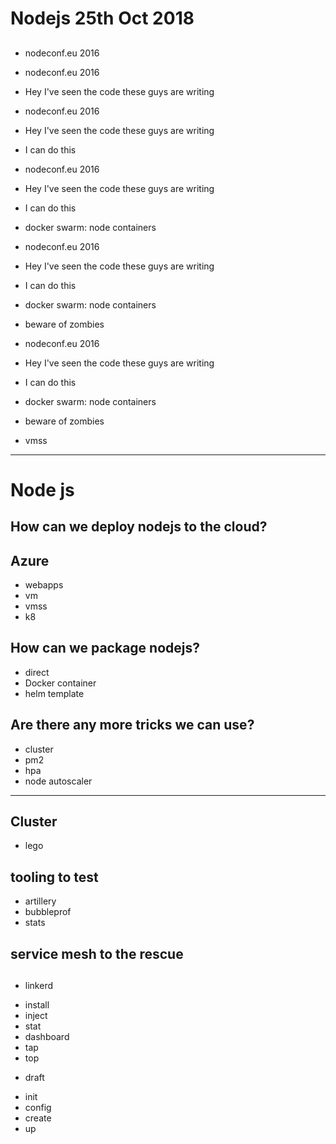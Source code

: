 # Nodejs 25th Oct 2018


## 

- nodeconf.eu 2016


- nodeconf.eu 2016
- Hey I've seen the code these guys are writing



- nodeconf.eu 2016
- Hey I've seen the code these guys are writing
- I can do this



- nodeconf.eu 2016
- Hey I've seen the code these guys are writing
- I can do this
- docker swarm: node containers


- nodeconf.eu 2016
- Hey I've seen the code these guys are writing
- I can do this
- docker swarm: node containers
- beware of zombies


- nodeconf.eu 2016
- Hey I've seen the code these guys are writing
- I can do this
- docker swarm: node containers
- beware of zombies
- vmss

---

# Node js 


## How can we deploy nodejs to the cloud?


## Azure
- webapps
- vm
- vmss
- k8


## How can we package nodejs?
- direct
- Docker container
- helm template
 


## Are there any more tricks we can use?
- cluster
- pm2 
- hpa
- node autoscaler

---

## Cluster


- lego


## tooling to test
- artillery
- bubbleprof
- stats


## service mesh to the rescue

## 
- linkerd
 + install
 + inject
 + stat
 + dashboard
 + tap 
 + top


- draft
 + init
 + config
 + create
 + up
